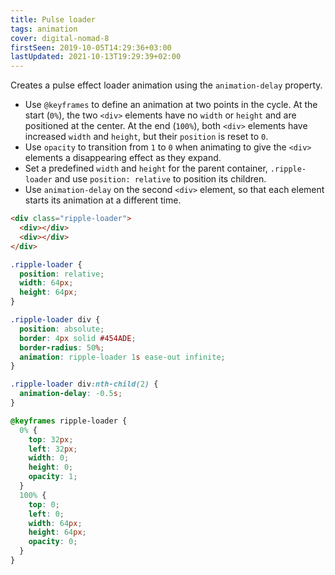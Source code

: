 ```yaml
---
title: Pulse loader
tags: animation
cover: digital-nomad-8
firstSeen: 2019-10-05T14:29:36+03:00
lastUpdated: 2021-10-13T19:29:39+02:00
---
```


Creates a pulse effect loader animation using the `animation-delay` property.

- Use `@keyframes` to define an animation at two points in the cycle. At the start (`0%`), the two `<div>` elements have no `width` or `height` and are positioned at the center. At the end (`100%`), both `<div>` elements have increased `width` and `height`, but their `position` is reset to `0`.
- Use `opacity` to transition from `1` to `0` when animating to give the `<div>` elements a disappearing effect as they expand.
- Set a predefined `width` and `height` for the parent container, `.ripple-loader` and use `position: relative` to position its children.
- Use `animation-delay` on the second `<div>` element, so that each element starts its animation at a different time.

```html
<div class="ripple-loader">
  <div></div>
  <div></div>
</div>
```

```css
.ripple-loader {
  position: relative;
  width: 64px;
  height: 64px;
}

.ripple-loader div {
  position: absolute;
  border: 4px solid #454ADE;
  border-radius: 50%;
  animation: ripple-loader 1s ease-out infinite;
}

.ripple-loader div:nth-child(2) {
  animation-delay: -0.5s;
}

@keyframes ripple-loader {
  0% {
    top: 32px;
    left: 32px;
    width: 0;
    height: 0;
    opacity: 1;
  }
  100% {
    top: 0;
    left: 0;
    width: 64px;
    height: 64px;
    opacity: 0;
  }
}
```
